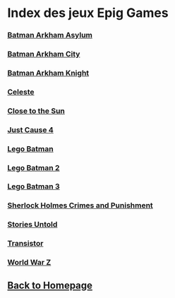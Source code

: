 # Index des jeux Epig Games

### [Batman Arkham Asylum](https://www.epicgames.com/store/fr/product/batman-arkham-asylum/home)      
### [Batman Arkham City](https://www.epicgames.com/store/fr/product/batman-arkham-city/home)      
### [Batman Arkham Knight](https://www.epicgames.com/store/fr/product/batman-arkham-knight/home)      
### [Celeste](https://www.epicgames.com/store/fr/product/celeste/home)     
### [Close to the Sun](https://www.epicgames.com/store/fr/product/close-to-the-sun/home)      
### [Just Cause 4](https://www.epicgames.com/store/fr/product/just-cause-4/home)     
### [Lego Batman](https://www.epicgames.com/store/fr/product/lego-batman/home)       
### [Lego Batman 2](https://www.epicgames.com/store/fr/product/lego-batman-2/home)    
### [Lego Batman 3](https://www.epicgames.com/store/fr/product/lego-batman-3/home)    
### [Sherlock Holmes Crimes and Punishment](https://www.epicgames.com/store/fr/product/sherlock-holmes-crimes-and-punishments/home)      
### [Stories Untold](https://www.epicgames.com/store/fr/product/stories-untold/home)    
### [Transistor](https://www.epicgames.com/store/fr/product/transistor/home)    
### [World War Z](https://www.epicgames.com/store/fr/product/world-war-z/home)    


## [Back to Homepage](/)
